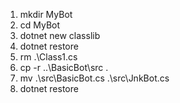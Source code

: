 1. mkdir MyBot
2. cd MyBot
3. dotnet new classlib
4. dotnet restore
5. rm .\Class1.cs
6. cp -r ..\BasicBot\src .
7. mv .\src\BasicBot.cs .\src\JnkBot.cs
8. dotnet restore